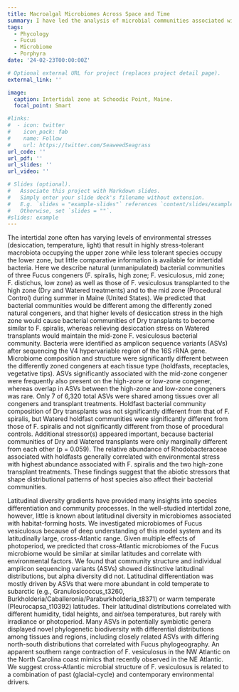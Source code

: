 ```yaml
---
title: Macroalgal Microbiomes Across Space and Time
summary: I have led the analysis of microbial communities associated with Porphyra umbilicalis and Fucus vesiculosus from Schoodic Point, Maine and across the North Atlantic. 
tags:
  - Phycology
  - Fucus
  - Microbiome
  - Porphyra
date: '24-02-23T00:00:00Z'

# Optional external URL for project (replaces project detail page).
external_link: ''

image:
  caption: Intertidal zone at Schoodic Point, Maine.
  focal_point: Smart

#links:
#  - icon: twitter
#    icon_pack: fab
#    name: Follow
#    url: https://twitter.com/SeaweedSeagrass
url_code: ''
url_pdf: ''
url_slides: ''
url_video: ''

# Slides (optional).
#   Associate this project with Markdown slides.
#   Simply enter your slide deck's filename without extension.
#   E.g. `slides = "example-slides"` references `content/slides/example-slides.md`.
#   Otherwise, set `slides = ""`.
#slides: example
---
```


The intertidal zone often has varying levels of environmental stresses (desiccation, temperature, light) that result in highly stress-tolerant macrobiota occupying the upper zone while less tolerant species occupy the lower zone, but little comparative information is available for intertidal bacteria. Here we describe natural (unmanipulated) bacterial communities of three Fucus congeners (F. spiralis, high zone; F. vesiculosus, mid zone; F. distichus, low zone) as well as those of F. vesiculosus transplanted to the high zone (Dry and Watered treatments) and to the mid zone (Procedural Control) during summer in Maine (United States). We predicted that bacterial communities would be different among the differently zoned natural congeners, and that higher levels of desiccation stress in the high zone would cause bacterial communities of Dry transplants to become similar to F. spiralis, whereas relieving desiccation stress on Watered transplants would maintain the mid-zone F. vesiculosus bacterial community. Bacteria were identified as amplicon sequence variants (ASVs) after sequencing the V4 hypervariable region of the 16S rRNA gene. Microbiome composition and structure were significantly different between the differently zoned congeners at each tissue type (holdfasts, receptacles, vegetative tips). ASVs significantly associated with the mid-zone congener were frequently also present on the high-zone or low-zone congener, whereas overlap in ASVs between the high-zone and low-zone congeners was rare. Only 7 of 6,320 total ASVs were shared among tissues over all congeners and transplant treatments. Holdfast bacterial community composition of Dry transplants was not significantly different from that of F. spiralis, but Watered holdfast communities were significantly different from those of F. spiralis and not significantly different from those of procedural controls. Additional stressor(s) appeared important, because bacterial communities of Dry and Watered transplants were only marginally different from each other (p = 0.059). The relative abundance of Rhodobacteraceae associated with holdfasts generally correlated with environmental stress with highest abundance associated with F. spiralis and the two high-zone transplant treatments. These findings suggest that the abiotic stressors that shape distributional patterns of host species also affect their bacterial communities.

Latitudinal diversity gradients have provided many insights into species differentiation and community processes. In the well-studied intertidal zone, however, little is known about latitudinal diversity in microbiomes associated with habitat-forming hosts. We investigated microbiomes of Fucus vesiculosus because of deep understanding of this model system and its latitudinally large, cross-Atlantic range. Given multiple effects of photoperiod, we predicted that cross-Atlantic microbiomes of the Fucus microbiome would be similar at similar latitudes and correlate with environmental factors. We found that community structure and individual amplicon sequencing variants (ASVs) showed distinctive latitudinal distributions, but alpha diversity did not. Latitudinal differentiation was mostly driven by ASVs that were more abundant in cold temperate to subarctic (e.g., Granulosicoccus_t3260, Burkholderia/Caballeronia/Paraburkholderia_t8371) or warm temperate (Pleurocapsa_t10392) latitudes. Their latitudinal distributions correlated with different humidity, tidal heights, and air/sea temperatures, but rarely with irradiance or photoperiod. Many ASVs in potentially symbiotic genera displayed novel phylogenetic biodiversity with differential distributions among tissues and regions, including closely related ASVs with differing north-south distributions that correlated with Fucus phylogeography. An apparent southern range contraction of F. vesiculosus in the NW Atlantic on the North Carolina coast mimics that recently observed in the NE Atlantic. We suggest cross-Atlantic microbial structure of F. vesiculosus is related to a combination of past (glacial-cycle) and contemporary environmental drivers.
